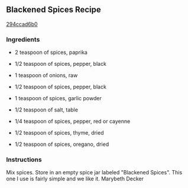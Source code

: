 ## Blackened Spices Recipe

[294ccad6b0](http://cookeatshare.com/recipes/blackened-spices-86926)

### Ingredients

 - 2 teaspoon of spices, paprika

 - 1/2 teaspoon of spices, pepper, black

 - 1 teaspoon of onions, raw

 - 1/2 teaspoon of spices, pepper, black

 - 1 teaspoon of spices, garlic powder

 - 1/2 teaspoon of salt, table

 - 1/4 teaspoon of spices, pepper, red or cayenne

 - 1/2 teaspoon of spices, thyme, dried

 - 1/2 teaspoon of spices, oregano, dried

### Instructions

Mix spices. Store in an empty spice jar labeled "Blackened Spices". This one I use is fairly simple and we like it. Marybeth Decker